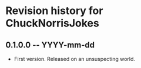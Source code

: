 # Revision history for ChuckNorrisJokes

## 0.1.0.0 -- YYYY-mm-dd

* First version. Released on an unsuspecting world.
